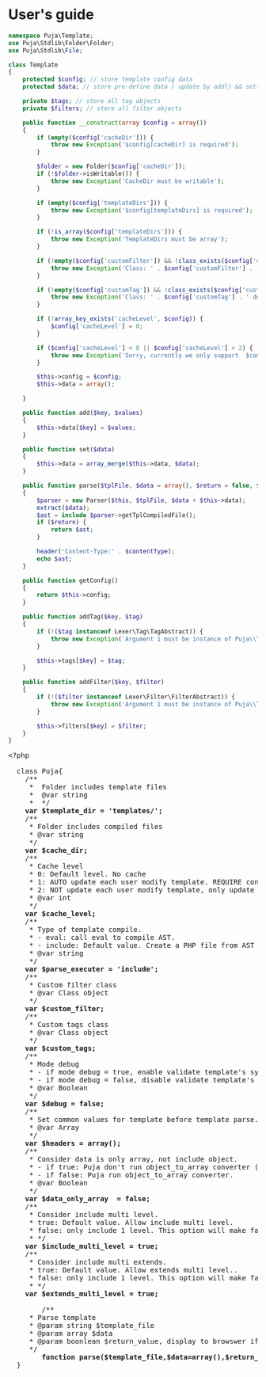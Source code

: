 User's guide
========

```php
namespace Puja\Template;
use Puja\Stdlib\Folder\Folder;
use Puja\Stdlib\File;

class Template
{
    protected $config; // store template config data
    protected $data; // store pre-define data ( update by add() && set() )

    private $tags; // store all tag objects
    private $filters; // store all filter objects

    public function __construct(array $config = array())
    {
        if (empty($config['cacheDir'])) {
            throw new Exception('$config[cacheDir] is required');
        }

        $folder = new Folder($config['cacheDir']);
        if (!$folder->isWritable()) {
            throw new Exception('CacheDir must be writable');
        }

        if (empty($config['templateDirs'])) {
            throw new Exception('$config[templateDirs] is required');
        }

        if (!is_array($config['templateDirs'])) {
            throw new Exception('TemplateDirs must be array');
        }

        if (!empty($config['customFilter']) && !class_exists($config['customFilter'])) {
            throw new Exception('Class: ' . $config['customFilter'] . ' does not exist');
        }

        if (!empty($config['customTag']) && !class_exists($config['customTag'])) {
            throw new Exception('Class: ' . $config['customTag'] . ' does not exist');
        }

        if (!array_key_exists('cacheLevel', $config)) {
            $config['cacheLevel'] = 0;
        }

        if ($config['cacheLevel'] < 0 || $config['cacheLevel'] > 2) {
            throw new Exception('Sorry, currently we only support  $config[cacheLevel] value is in [0, 1, 2]');
        }

        $this->config = $config;
        $this->data = array();

    }

    public function add($key, $values)
    {
        $this->data[$key] = $values;
    }

    public function set($data)
    {
        $this->data = array_merge($this->data, $data);
    }

    public function parse($tplFile, $data = array(), $return = false, $contentType = 'text/html; charset=utf-8')
    {
        $parser = new Parser($this, $tplFile, $data + $this->data);
        extract($data);
        $ast = include $parser->getTplCompiledFile();
        if ($return) {
            return $ast;
        }

        header('Content-Type:' . $contentType);
        echo $ast;
    }

    public function getConfig()
    {
        return $this->config;
    }

    public function addTag($key, $tag)
    {
        if (!($tag instanceof Lexer\Tag\TagAbstract)) {
            throw new Exception('Argument 1 must be instance of Puja\\Template\\Lexer\\Tag\\TagAbstract, given ' . gettype($tag));
        }

        $this->tags[$key] = $tag;
    }

    public function addFilter($key, $filter)
    {
        if (!($filter instanceof Lexer\Filter\FilterAbstract)) {
            throw new Exception('Argument 1 must be instance of Puja\\Template\\Lexer\\Filter\\FilterAbstract, given ' . gettype($filter));
        }

        $this->filters[$key] = $filter;
    }
}
```
<pre>
&lt;?php
  
  class Puja{
    /**
	 *  Folder includes template files 
	 *  @var string
	 *  */
	<strong>var $template_dir = 'templates/';</strong>
	/**
	 * Folder includes compiled files
	 * @var string
	 */
	<strong>var $cache_dir;</strong>
	/**
	 * Cache level
	 * 0: Default level. No cache
	 * 1: AUTO update each user modify template. REQUIRE configure $cache_dir
	 * 2: NOT update each user modify template, only update when user delete cached file manualy. REQUIRE configure $cache_dir.
	 * @var int
	 */
	<strong>var $cache_level;</strong>
	/**
	 * Type of template compile.
	 * - eval: call eval to compile AST. 
	 * - include: Default value. Create a PHP file from AST and then include it. REQUIRE configure $cache_dir.
	 * @var string
	 */
	<strong>var $parse_executer = 'include';</strong>
	/**
	 * Custom filter class
	 * @var Class object
	 */
	<strong>var $custom_filter;</strong>
	/**
	 * Custom tags class
	 * @var Class object
	 */
	<strong>var $custom_tags;</strong>
	/**
	 * Mode debug
	 * - if mode debug = true, enable validate template's syntax [DEVELOP]
	 * - if mode debug = false, disable validate template's syntax, [PRODUCTION]
	 * @var Boolean
	 */
	<strong>var $debug = false;</strong>
	/**
	 * Set common values for template before template parse.
	 * @var Array
	 */
	<strong>var $headers = array();</strong>
	/**
	 * Consider data is only array, not include object.
	 * - if true: Puja don't run object_to_array converter (save time )
	 * - if false: Puja run object_to_array converter.
	 * @var Boolean
	 */
	<strong>var $data_only_array  = false;</strong>
	/**
	 * Consider include multi level.
	 * true: Default value. Allow include multi level.
	 * false: only include 1 level. This option will make faster.
	 * */
	<strong>var $include_multi_level = true;</strong>
	/**
	 * Consider include multi extends.
	 * true: Default value. Allow extends multi level..
	 * false: only include 1 level. This option will make faster.
	 * */
	<strong>var $extends_multi_level = true;</strong>
    
    	/**
	 * Parse template 
	 * @param string $template_file
	 * @param array $data
	 * @param boonlean $return_value, display to browswer if $return_value = false, else return template string.
	 */
    	<strong>function parse($template_file,$data=array(),$return_value=false)</strong>{}
  }
  
</pre>
